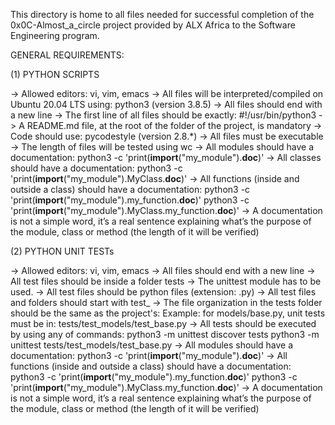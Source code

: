 This directory is home to all files needed for successful completion of the 0x0C-Almost_a_circle project provided by ALX Africa to the Software Engineering program.

GENERAL REQUIREMENTS:

(1) PYTHON SCRIPTS

->	Allowed editors:
	    vi, vim, emacs
->	All files will be interpreted/compiled on Ubuntu 20.04 LTS using:
	    python3 (version 3.8.5)
->	All files should end with a new line
->	The first line of all files should be exactly:
	    #!/usr/bin/python3
->	A README.md file, at the root of the folder of the project, is mandatory
->	Code should use:
	     pycodestyle (version 2.8.*)
->	All files must be executable
->	The length of files will be tested using wc
->	All  modules should have a documentation:
	     python3 -c 'print(__import__("my_module").__doc__)'
->	All  classes should have a documentation:
	     python3 -c 'print(__import__("my_module").MyClass.__doc__)'
->	All  functions (inside and outside a class) should have a documentation:
	     python3 -c 'print(__import__("my_module").my_function.__doc__)'
	     python3 -c 'print(__import__("my_module").MyClass.my_function.__doc__)'
->	A documentation is not a simple word, it’s a real sentence explaining what’s the purpose of the module, class or method (the length of it will be verified)

(2) PYTHON UNIT TESTs

->	Allowed editors:
	    vi, vim, emacs
->	All files should end with a new line
->	All test files should be inside a folder tests
->	The unittest module has to be used.
->	All test files should be python files (extension: .py)
->	All test files and folders should start with test_
->	The file organization in the tests folder should be the same as the project's:
	    Example: for models/base.py, unit tests must be in:
	    	tests/test_models/test_base.py
->	All tests should be executed by using any of commands:
	    python3 -m unittest discover tests
	    python3 -m unittest tests/test_models/test_base.py
->	All  modules should have a documentation:
	     python3 -c 'print(__import__("my_module").__doc__)'
->	All  functions (inside and outside a class) should have a documentation:
	     python3 -c 'print(__import__("my_module").my_function.__doc__)'
	     python3 -c 'print(__import__("my_module").MyClass.my_function.__doc__)'
->	A documentation is not a simple word, it’s a real sentence explaining what’s the purpose of the module, class or method (the length of it will be verified)
